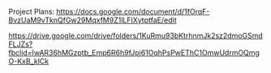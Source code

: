 Project Plans:
https://docs.google.com/document/d/1fOrqF-BvzUaM9vTknQfGw29MqxfM9Z1lLFIXytptfaE/edit

https://drive.google.com/drive/folders/1KuRmu93bKtrhnmJk2sz2dmoGSmdFLJZs?fbclid=IwAR36hMGzptb_Emp6R6h9fJpi61OqhPsPwEThC1OmwUdrmOQmgO-KxB_klCk
